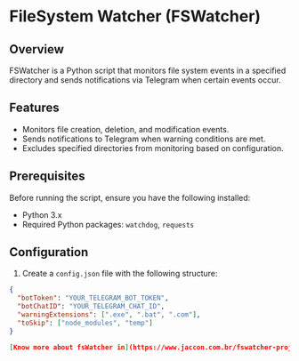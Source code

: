 # FileSystem Watcher (FSWatcher)

## Overview
FSWatcher is a Python script that monitors file system events in a specified directory and sends notifications via Telegram when certain events occur.

## Features
- Monitors file creation, deletion, and modification events.
- Sends notifications to Telegram when warning conditions are met.
- Excludes specified directories from monitoring based on configuration.

## Prerequisites
Before running the script, ensure you have the following installed:
- Python 3.x
- Required Python packages: `watchdog`, `requests`

## Configuration
1. Create a `config.json` file with the following structure:
```json
{
  "botToken": "YOUR_TELEGRAM_BOT_TOKEN",
  "botChatID": "YOUR_TELEGRAM_CHAT_ID",
  "warningExtensions": [".exe", ".bat", ".com"],
  "toSkip": ["node_modules", "temp"]
}

[Know more about fsWatcher in](https://www.jaccon.com.br/fswatcher-projeto-em-python-para-monitoramento-de-mudancas-em-arquivos-e-diretorios-com-sistema-de-alarme-integrado-ao-telegram/)
